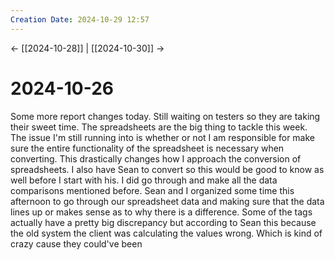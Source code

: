 ```yaml
---
Creation Date: 2024-10-29 12:57
---
```


<- [[2024-10-28]] | [[2024-10-30]]  ->

# 2024-10-26
Some more report changes today. Still waiting on testers so they are taking their sweet time. The spreadsheets are the big thing to tackle this week. The issue I'm still running into is whether or not I am responsible for make sure the entire functionality of the spreadsheet is necessary when converting. This drastically changes how I approach the conversion of spreadsheets. I also have Sean to convert so this would be good to know as well before I start with his. I did go through and make all the data comparisons mentioned before. Sean and I organized some time this afternoon to go through our spreadsheet data and making sure that the data lines up or makes sense as to why there is a difference. Some of the tags actually have a pretty big discrepancy but according to Sean this because the old system the client was calculating the values wrong. Which is kind of crazy cause they could've been 
